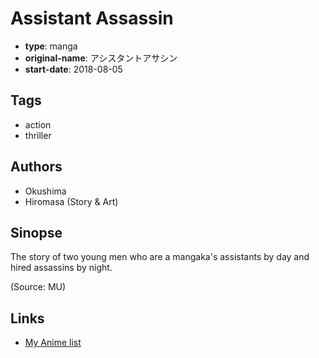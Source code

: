 # Assistant Assassin

-   **type**: manga
-   **original-name**: アシスタントアサシン
-   **start-date**: 2018-08-05

## Tags

-   action
-   thriller

## Authors

-   Okushima
-   Hiromasa (Story & Art)

## Sinopse

The story of two young men who are a mangaka's assistants by day and hired assassins by night.

(Source: MU)

## Links

-   [My Anime list](https://myanimelist.net/manga/121013/Assistant_Assassin)

